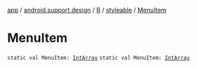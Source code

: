 [app](../../../index.md) / [android.support.design](../../index.md) / [R](../index.md) / [styleable](index.md) / [MenuItem](./-menu-item.md)

# MenuItem

`static val MenuItem: `[`IntArray`](https://kotlinlang.org/api/latest/jvm/stdlib/kotlin/-int-array/index.html)
`static val MenuItem: `[`IntArray`](https://kotlinlang.org/api/latest/jvm/stdlib/kotlin/-int-array/index.html)
